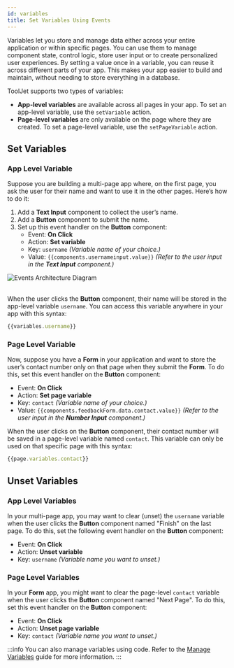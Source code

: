 ```yaml
---
id: variables
title: Set Variables Using Events
---
```


Variables let you store and manage data either across your entire application or within specific pages. You can use them to manage component state, control logic, store user input or to create personalized user experiences. By setting a value once in a variable, you can reuse it across different parts of your app. This makes your app easier to build and maintain, without needing to store everything in a database.

ToolJet supports two types of variables:

- **App-level variables** are available across all pages in your app. To set an app-level variable, use the `setVariable` action.
- **Page-level variables** are only available on the page where they are created. To set a page-level variable, use the `setPageVariable` action.

## Set Variables

### App Level Variable

Suppose you are building a multi-page app where, on the first page, you ask the user for their name and want to use it in the other pages. Here’s how to do it:
1. Add a **Text Input** component to collect the user’s name.
2. Add a **Button** component to submit the name.
3. Set up this event handler on the **Button** component:
    - Event: **On Click**
    - Action: **Set variable**
    - Key: `username` *(Variable name of your choice.)*
    - Value: `{{components.usernameinput.value}}` *(Refer to the user input in the **Text Input** component.)*

<img className="screenshot-full img-full" src="/img/app-builder/events/variables/username.png" alt="Events Architecture Diagram"/> <br/><br/>

When the user clicks the **Button** component, their name will be stored in the app-level variable `username`. You can access this variable anywhere in your app with this syntax:

```js
{{variables.username}}
```

### Page Level Variable

Now, suppose you have a **Form** in your application and want to store the user’s contact number only on that page when they submit the **Form**. To do this, set this event handler on the **Button** component:

- Event: **On Click**
- Action: **Set page variable**
- Key: `contact` *(Variable name of your choice.)*
- Value: `{{components.feedbackForm.data.contact.value}}`  *(Refer to the user input in the **Number Input** component.)*

When the user clicks on the **Button** component, their contact number will be saved in a page-level variable named `contact`. This variable can only be used on that specific page with this syntax:

```js
{{page.variables.contact}}
```

## Unset Variables

### App Level Variables

In your multi-page app, you may want to clear (unset) the `username` variable when the user clicks the **Button** component named "Finish" on the last page. To do this, set the following event handler on the **Button** component:

- Event: **On Click**
- Action: **Unset variable**
- Key: `username` *(Variable name you want to unset.)*

### Page Level Variables

In your **Form** app, you might want to clear the page-level `contact` variable when the user clicks the **Button** component named "Next Page". To do this, set this event handler on the **Button** component:

- Event: **On Click**
- Action: **Unset page variable**
- Key: `contact` *(Variable name you want to unset.)*

:::info
You can also manage variables using code. Refer to the [Manage Variables](/docs/app-builder/custom-code/managing-variables) guide for more information.
:::